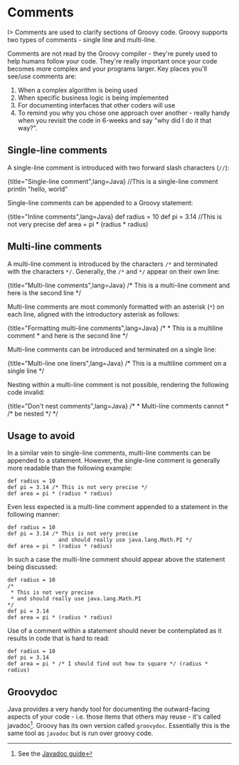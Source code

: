 # Comments

I> Comments are used to clarify sections of Groovy code. Groovy supports two types of comments - single line and multi-line.

Comments are not read by the Groovy compiler - they're purely used to help humans follow your code. They're really important once your code becomes more complex and your programs larger. Key places you'll see/use comments are:

1. When a complex algorithm is being used
2. When specific business logic is being implemented
2. For documenting interfaces that other coders will use
3. To remind you why you chose one approach over another - really handy when you revisit the code in 6-weeks and say "why did I do it that way?".

## Single-line comments
A single-line comment is introduced with two forward slash characters (`//`):

{title="Single-line comment",lang=Java}
	//This is a single-line comment
	println "hello, world"

Single-line comments can be appended to a Groovy statement:

{title="Inline comments",lang=Java}
	def radius = 10
	def pi = 3.14 //This is not very precise
	def area = pi * (radius * radius)

## Multi-line comments

A multi-line comment is introduced by the characters `/*` and terminated with the characters `*/`. Generally, the `/*` and `*/` appear on their own line:

{title="Multi-line comments",lang=Java}
	/*
	This is a multi-line comment
	and here is the second line
	*/

Multi-line comments are most commonly formatted with an asterisk (`*`) on each line, aligned with the introductory asterisk as follows:

{title="Formatting multi-line comments",lang=Java}
	/*
	 * This is a multiline comment
	 * and here is the second line
	 */

Multi-line comments can be introduced and terminated on a single line:

{title="Multi-line one liners",lang=Java}
	/* This is a multiline comment on a single line */

Nesting within a multi-line comment is not possible, rendering the following code invalid:

{title="Don't nest comments",lang=Java}
	/*
	 * Multi-line comments cannot
	 * /* be nested */
	 */

## Usage to avoid
In a similar vein to single-line comments, multi-line comments can be appended to a statement. However, the single-line comment is generally more readable than the following example:

	def radius = 10
	def pi = 3.14 /* This is not very precise */
	def area = pi * (radius * radius)

Even less expected is a multi-line comment appended to a statement in the following manner:

	def radius = 10
	def pi = 3.14 /* This is not very precise
	                and should really use java.lang.Math.PI */
	def area = pi * (radius * radius)

In such a case the multi-line comment should appear above the statement being discussed:

	def radius = 10
	/*
	 * This is not very precise
	 * and should really use java.lang.Math.PI
	*/
	def pi = 3.14
	def area = pi * (radius * radius)

Use of a comment within a statement should never be contemplated as it results in code that is hard to read:

    def radius = 10
    def pi = 3.14
    def area = pi * /* I should find out how to square */ (radius * radius)

## Groovydoc

Java provides a very handy tool for documenting the outward-facing aspects of your code - i.e. those items that others may reuse  - it's called javadoc[^javadoc]. Groovy has its own version called `groovydoc`. Essentially this is the same tool as `javadoc` but is run over groovy code.

[^javadoc]: See the [Javadoc guide](http://docs.oracle.com/javase/1.5.0/docs/tooldocs/windows/javadoc.html)
